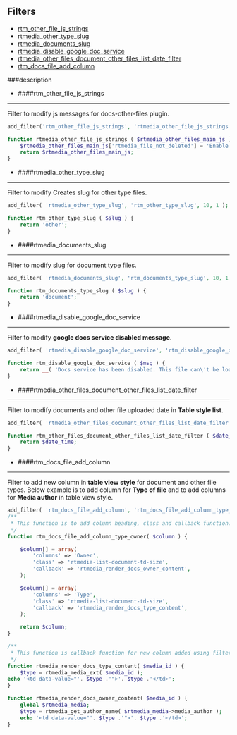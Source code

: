 ## Filters

* [rtm_other_file_js_strings](#rtm_other_file_js_strings)
* [rtmedia_other_type_slug](#rtmedia_other_type_slug)
* [rtmedia_documents_slug](#rtmedia_documents_slug)
* [rtmedia_disable_google_doc_service](#rtmedia_disable_google_doc_service)
* [rtmedia_other_files_document_other_files_list_date_filter](#rtmedia_other_files_document_other_files_list_date_filter)
* [rtm_docs_file_add_column](#rtm_docs_file_add_column)

###description

* ####rtm_other_file_js_strings <a name="rtm_other_file_js_strings"></a>
***
Filter to modify js messages for docs-other-files plugin.
```php
add_filter('rtm_other_file_js_strings', 'rtmedia_other_file_js_strings' );

function rtmedia_other_file_js_strings ( $rtmedia_other_files_main_js ) {
	$rtmedia_other_files_main_js['rtmedia_file_not_deleted'] = 'Enable to delete document.';
	return $rtmedia_other_files_main_js;
}
```

* ####rtmedia_other_type_slug <a name="rtmedia_other_type_slug"></a>
***
Filter to modify Creates slug for other type files.
```php
add_filter( 'rtmedia_other_type_slug', 'rtm_other_type_slug', 10, 1 );

function rtm_other_type_slug ( $slug ) {
	return 'other';
}
```

* ####rtmedia_documents_slug <a name="rtmedia_documents_slug"></a>
***
Filter to modify slug for document type files.
```php
add_filter( 'rtmedia_documents_slug', 'rtm_documents_type_slug', 10, 1 );

function rtm_documents_type_slug ( $slug ) {
	return 'document';
}
```

* ####rtmedia_disable_google_doc_service <a name="rtmedia_disable_google_doc_service"></a>
***
Filter to modify **google docs service disabled message**.
```php
add_filter( 'rtmedia_disable_google_doc_service', 'rtm_disable_google_doc_service', 10, 1 );

function rtm_disable_google_doc_service ( $msg ) {
	return __( 'Docs service has been disabled. This file can\'t be loaded.', 'rtmedia' ) ;
}
```

* ####rtmedia_other_files_document_other_files_list_date_filter <a name="rtmedia_other_files_document_other_files_list_date_filter"></a>
***
Filter to modify documents and other file uploaded date in **Table style list**.
```php
add_filter( 'rtmedia_other_files_document_other_files_list_date_filter', 'rtm_other_files_document_other_files_list_date_filter', 10, 1 );

function rtm_other_files_document_other_files_list_date_filter ( $date_time ) {
	return $date_time;
}
```

* ####rtm_docs_file_add_column <a name="rtm_docs_file_add_column"></a>
***
Filter to add new column in **table view style** for document and other file types.
Below example is to add column for **Type of file** and to add columns for **Media author** in table view style.
```php
add_filter( 'rtm_docs_file_add_column', 'rtm_docs_file_add_column_type_owner', 10, 1 );
/**
 * This function is to add column heading, class and callback function.
 */
function rtm_docs_file_add_column_type_owner( $column ) {

	$column[] = array(
		'columns' => 'Owner',
		'class' => 'rtmedia-list-document-td-size',
		'callback' => 'rtmedia_render_docs_owner_content',
	);

	$column[] = array(
		'columns' => 'Type',
		'class' => 'rtmedia-list-document-td-size',
		'callback' => 'rtmedia_render_docs_type_content',
	);

    return $column;
}

/**
 * This function is callback function for new column added using filter.
 */
function rtmedia_render_docs_type_content( $media_id ) {
    $type = rtmedia_media_ext( $media_id );
echo '<td data-value="'. $type .'">'. $type .'</td>';
}

function rtmedia_render_docs_owner_content( $media_id ) {
	global $rtmedia_media;
	$type = rtmedia_get_author_name( $rtmedia_media->media_author );
	echo '<td data-value="'. $type .'">'. $type .'</td>';
}
```
